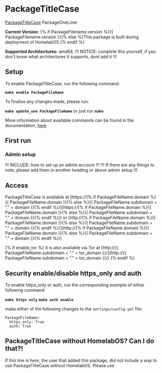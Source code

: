 # PackageTitleCase

[PackageTitleCase](PackageURL) PackageOneLiner

**Current Version**: {% if PackageFilename.version %}{{ PackageFilename.version }}{% else %}This package is built during deployment of HomelabOS.{% endif %}

**Supported Architectures:** amd64, !!! NOTICE: complete this yourself, if you don't know what architectures it supports, dont add it !!!

## Setup

To enable PackageTitleCase, run the following command:

**`make enable PackageFileName`**

To finalise any changes made, please run:

**`make update_one PackageFileName`** or just run **`make`**

More information about available commands can be found in the documentation, [here]()

## First run
### Admin setup

!!! INCLUDE: how to set up an admin account !!!
!!! If there are any things to note, please add them in another heading or above admin setup !!!

## Access

PackageTitleCase is available at [https://{% if PackageFileName.domain %}{{ PackageFileName.domain }}{% else %}{{ PackageFileName.subdomain + "." + domain }}{% endif %}/](https://{% if PackageFileName.domain %}{{ PackageFileName.domain }}{% else %}{{ PackageFileName.subdomain + "." + domain }}{% endif %}/) or [http://{% if PackageFileName.domain %}{{ PackageFileName.domain }}{% else %}{{ PackageFileName.subdomain + "." + domain }}{% endif %}/](http://{% if PackageFileName.domain %}{{ PackageFileName.domain }}{% else %}{{ PackageFileName.subdomain + "." + domain }}{% endif %}/)

{% if enable_tor %}
It is also available via Tor at [http://{{ PackageFileName.subdomain + "." + tor_domain }}/](http://{{ PackageFileName.subdomain + "." + tor_domain }}/)
{% endif %}

## Security enable/disable https_only and auth

To enable https_only or auth, run the corresponding example of either following command:

**`make https only`**
**`make auth enable`**

make either of the following changes to the `settings/config.yml` file:

```
PackageFileName:
  https_only: True
  auth: True
```

## PackageTitleCase without HomelabOS? Can I do that?!

If this line is here, the user that added this package, did not include a way to use PackageTitleCase without HomelabOS.
Please use 
